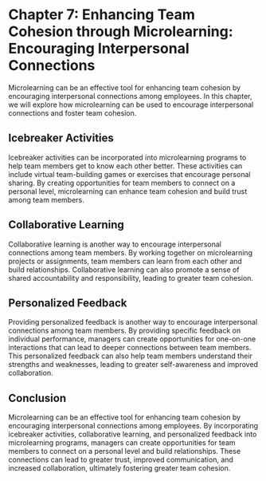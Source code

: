 Chapter 7: Enhancing Team Cohesion through Microlearning: Encouraging Interpersonal Connections
===============================================================================================

Microlearning can be an effective tool for enhancing team cohesion by encouraging interpersonal connections among employees. In this chapter, we will explore how microlearning can be used to encourage interpersonal connections and foster team cohesion.

Icebreaker Activities
---------------------

Icebreaker activities can be incorporated into microlearning programs to help team members get to know each other better. These activities can include virtual team-building games or exercises that encourage personal sharing. By creating opportunities for team members to connect on a personal level, microlearning can enhance team cohesion and build trust among team members.

Collaborative Learning
----------------------

Collaborative learning is another way to encourage interpersonal connections among team members. By working together on microlearning projects or assignments, team members can learn from each other and build relationships. Collaborative learning can also promote a sense of shared accountability and responsibility, leading to greater team cohesion.

Personalized Feedback
---------------------

Providing personalized feedback is another way to encourage interpersonal connections among team members. By providing specific feedback on individual performance, managers can create opportunities for one-on-one interactions that can lead to deeper connections between team members. This personalized feedback can also help team members understand their strengths and weaknesses, leading to greater self-awareness and improved collaboration.

Conclusion
----------

Microlearning can be an effective tool for enhancing team cohesion by encouraging interpersonal connections among employees. By incorporating icebreaker activities, collaborative learning, and personalized feedback into microlearning programs, managers can create opportunities for team members to connect on a personal level and build relationships. These connections can lead to greater trust, improved communication, and increased collaboration, ultimately fostering greater team cohesion.
